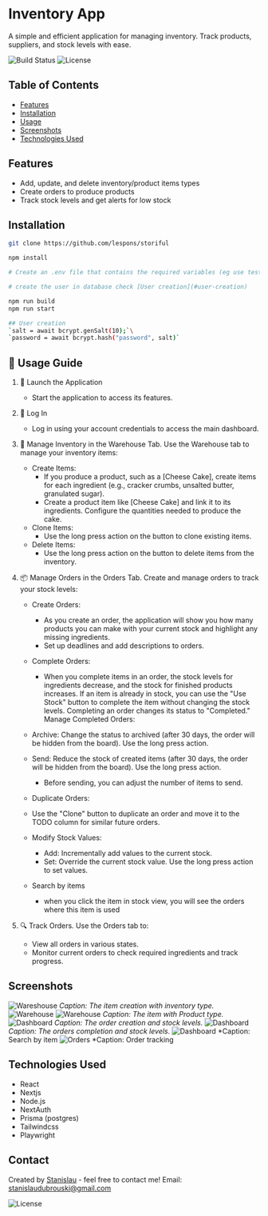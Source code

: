 # Inventory App

A simple and efficient application for managing inventory. Track products, suppliers, and stock levels with ease.

![Build Status](https://img.shields.io/badge/build-passing-brightgreen)
![License](https://img.shields.io/badge/license-MIT-blue)

## Table of Contents

- [Features](#features)
- [Installation](#installation)
- [Usage](#usage)
- [Screenshots](#screenshots)
- [Technologies Used](#technologies-used)

## Features

- Add, update, and delete inventory/product items types
- Create orders to produce products
- Track stock levels and get alerts for low stock

## Installation

   ```bash
   git clone https://github.com/lespons/storiful
   
   npm install
   
   # Create an .env file that contains the required variables (eg use test.env)
   
   # create the user in database check [User creation](#user-creation)
   
   npm run build
   npm run start

## User creation
`salt = await bcrypt.genSalt(10);`\
`password = await bcrypt.hash("password", salt)`
```

## 📖 Usage Guide

1. 🚀 Launch the Application
    - Start the application to access its features.

2. 🔑 Log In
    - Log in using your account credentials to access the main dashboard.

3. 🏢 Manage Inventory in the Warehouse Tab. Use the Warehouse tab to manage your inventory items:
    - Create Items:
        - If you produce a product, such as a [Cheese Cake], create items for each ingredient (e.g., cracker crumbs,
          unsalted butter, granulated sugar).
        - Create a product item like [Cheese Cake] and link it to its ingredients. Configure the quantities needed to
          produce the cake.
    - Clone Items:
        - Use the long press action on the button to clone existing items.
    - Delete Items:
        - Use the long press action on the button to delete items from the inventory.
4. 📦 Manage Orders in the Orders Tab. Create and manage orders to track your stock levels:
    - Create Orders:
        - As you create an order, the application will show you how many products you can make with your current stock
          and highlight any missing ingredients.
        - Set up deadlines and add descriptions to orders.
    - Complete Orders:
        - When you complete items in an order, the stock levels for ingredients decrease, and the stock for finished
          products increases.
          If an item is already in stock, you can use the "Use Stock" button to complete the item without changing the
          stock levels.
          Completing an order changes its status to "Completed."
          Manage Completed Orders:

    - Archive: Change the status to archived (after 30 days, the order will be hidden from the board). Use the long
      press action.
    - Send: Reduce the stock of created items (after 30 days, the order will be hidden from the board). Use the long
      press action.
        - Before sending, you can adjust the number of items to send.
    - Duplicate Orders:
    - Use the "Clone" button to duplicate an order and move it to the TODO column for similar future orders.
    - Modify Stock Values:
        - Add: Incrementally add values to the current stock.
        - Set: Override the current stock value. Use the long press action to set values.
    - Search by items
        - when you click the item in stock view, you will see the orders where this item is used
5. 🔍 Track Orders. Use the Orders tab to:
    - View all orders in various states.
    - Monitor current orders to check required ingredients and track progress.

## Screenshots
![Wareshouse](https://res.cloudinary.com/aroundy/image/upload/v1721772186/assets/itojoz2bdbumo4zmq5v4.jpg)
*Caption: The item creation with inventory type.*
![Warehouse](https://res.cloudinary.com/aroundy/image/upload/v1721772820/assets/eqnbibwarolu1d97ictn.jpg)
![Warehouse](https://res.cloudinary.com/aroundy/image/upload/v1722174074/assets/rblvnjkmne4acvzeurmp.jpg)
*Caption: The item with Product type.*
![Dashboard](https://res.cloudinary.com/aroundy/image/upload/v1722174533/assets/hrfvihyrgmiwcsnko6ph.jpg)
*Caption: The order creation and stock levels.*
![Dashboard](https://res.cloudinary.com/aroundy/image/upload/v1722174643/assets/nzcccj3z0svmlzybsolz.jpg)
*Caption: The orders completion and stock levels.*
![Dashboard](https://res.cloudinary.com/aroundy/image/upload/v1722174843/assets/z5grc3telwsfwumadkfa.jpg)
*Caption: Search by item 
![Orders](https://res.cloudinary.com/aroundy/image/upload/v1722174918/assets/rked7rvtgq6mhvauwwy5.jpg)
*Caption: Order tracking

## Technologies Used

- React
- Nextjs
- Node.js
- NextAuth
- Prisma (postgres)
- Tailwindcss
- Playwright

## Contact

Created by [Stanislau]() - feel free to contact me!
Email: stanislaudubrouski@gmail.com

![License](https://img.shields.io/badge/license-MIT-blue)

